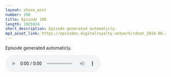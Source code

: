 ```yaml
---
layout: alexa_post
number: 190
title: Episode 190
length: 1025924
short_description: Episode generated automaticly.
mp3_asset_link: https://episodes.digitalroyalty.network/zdnet_2018-08-20_01-00-03.mp3
---
```


Episode generated automaticly.

<audio controls>
    <source src="{{ page.mp3_asset_link }}" type="audio/mpeg">
</audio>